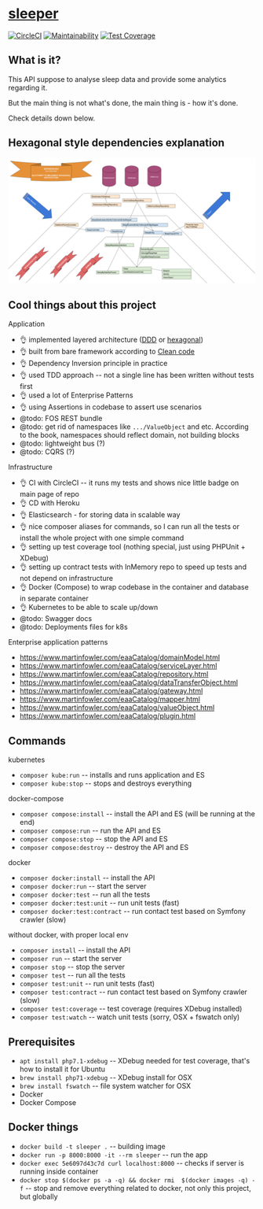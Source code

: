 [sleeper](https://sleeper-prod.herokuapp.com/)
=======

[![CircleCI](https://circleci.com/gh/ibudasov/sleeper.svg?style=svg)](https://circleci.com/gh/ibudasov/sleeper)
[![Maintainability](https://api.codeclimate.com/v1/badges/56879f98704275a90180/maintainability)](https://codeclimate.com/github/ibudasov/sleeper/maintainability)
[![Test Coverage](https://api.codeclimate.com/v1/badges/56879f98704275a90180/test_coverage)](https://codeclimate.com/github/ibudasov/sleeper/test_coverage)

What is it?
-----------

This API suppose to analyse sleep data and provide some analytics regarding it.

But the main thing is not what's done, the main thing is - how it's done.

Check details down below.

Hexagonal style dependencies explanation
----------------------------------------

![Dependencies](src/SleeperBundle/Resources/dependencies.png)

Cool things about this project
-----------------

Application
- 👌 implemented layered architecture ([DDD](https://leanpub.com/ddd-in-php) or [hexagonal](http://www.youtube.com/playlist?list=PLviuozY4UHkkLGVVUbUDSyvcnaVox2cXo))
- 👌 built from bare framework according to [Clean code](https://www.amazon.com/Clean-Code-Handbook-Software-Craftsmanship/dp/0132350882)
- 👌 Dependency Inversion principle in practice
- 👌 used TDD approach -- not a single line has been written without tests first
- 👌 used a lot of Enterprise Patterns
- 👌 using Assertions in codebase to assert use scenarios
- @todo: FOS REST bundle
- @todo: get rid of namespaces like `.../ValueObject` and etc. According to the book, namespaces should reflect domain, not building blocks
- @todo: lightweight bus (?)
- @todo: CQRS (?)

Infrastructure  
- 👌 CI with CircleCI -- it runs my tests and shows nice little badge on main page of repo
- 👌 CD with Heroku
- 👌 Elasticsearch - for storing data in scalable way 
- 👌 nice composer aliases for commands, so I can run all the tests or install the whole project with one simple command
- 👌 setting up test coverage tool (nothing special, just using PHPUnit + XDebug)
- 👌 setting up contract tests with InMemory repo to speed up tests and not depend on infrastructure
- 👌 Docker (Compose) to wrap codebase in the container and database in separate container
- 👌 Kubernetes to be able to scale up/down
- @todo: Swagger docs
- @todo: Deployments files for k8s

Enterprise application patterns
- https://www.martinfowler.com/eaaCatalog/domainModel.html
- https://www.martinfowler.com/eaaCatalog/serviceLayer.html
- https://www.martinfowler.com/eaaCatalog/repository.html
- https://www.martinfowler.com/eaaCatalog/dataTransferObject.html
- https://www.martinfowler.com/eaaCatalog/gateway.html  
- https://www.martinfowler.com/eaaCatalog/mapper.html
- https://www.martinfowler.com/eaaCatalog/valueObject.html
- https://www.martinfowler.com/eaaCatalog/plugin.html

Commands
--------

kubernetes
- `composer kube:run` -- installs and runs application and ES
- `composer kube:stop` -- stops and destroys everything

docker-compose
- `composer compose:install` -- install the API and ES (will be running at the end)
- `composer compose:run` -- run the API and ES
- `composer compose:stop` -- stop the API and ES
- `composer compose:destroy` -- destroy the API and ES

docker
- `composer docker:install` -- install the API
- `composer docker:run` -- start the server
- `composer docker:test` -- run all the tests
- `composer docker:test:unit` -- run unit tests (fast)
- `composer docker:test:contract` -- run contact test based on Symfony crawler (slow)

without docker, with proper local env
- `composer install` -- install the API
- `composer run` -- start the server
- `composer stop` -- stop the server
- `composer test` -- run all the tests
- `composer test:unit` -- run unit tests (fast)
- `composer test:contract` -- run contact test based on Symfony crawler (slow)
- `composer test:coverage` -- test coverage (requires XDebug installed)
- `composer test:watch` -- watch unit tests (sorry, OSX + fswatch only)

Prerequisites
-------------

- `apt install php7.1-xdebug` -- XDebug needed for test coverage, that's how to install it for Ubuntu
- `brew install php71-xdebug` -- XDebug install for OSX
- `brew install fswatch` -- file system watcher for OSX
- Docker
- Docker Compose

Docker things
-------------

- `docker build -t sleeper .` -- building image
- `docker run -p 8000:8000 -it --rm sleeper` -- run the app
- `docker exec 5e6097d43c7d curl localhost:8000` -- checks if server is running inside container
- `docker stop $(docker ps -a -q) && docker rmi  $(docker images -q) -f` -- stop and remove everything related to docker, not only this project, but globally
